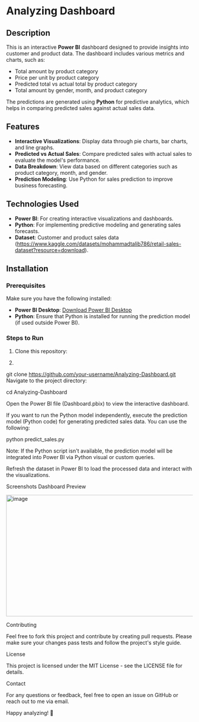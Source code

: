 # Analyzing Dashboard

## Description

This is an interactive **Power BI** dashboard designed to provide insights into customer and product data. The dashboard includes various metrics and charts, such as:

- Total amount by product category
- Price per unit by product category
- Predicted total vs actual total by product category
- Total amount by gender, month, and product category

The predictions are generated using **Python** for predictive analytics, which helps in comparing predicted sales against actual sales data.

## Features

- **Interactive Visualizations**: Display data through pie charts, bar charts, and line graphs.
- **Predicted vs Actual Sales**: Compare predicted sales with actual sales to evaluate the model's performance.
- **Data Breakdown**: View data based on different categories such as product category, month, and gender.
- **Prediction Modeling**: Use Python for sales prediction to improve business forecasting.

## Technologies Used

- **Power BI**: For creating interactive visualizations and dashboards.
- **Python**: For implementing predictive modeling and generating sales forecasts.
- **Dataset**: Customer and product sales data (https://www.kaggle.com/datasets/mohammadtalib786/retail-sales-dataset?resource=download).

## Installation

### Prerequisites

Make sure you have the following installed:

- **Power BI Desktop**: [Download Power BI Desktop](https://powerbi.microsoft.com/downloads/)
- **Python**: Ensure that Python is installed for running the prediction model (if used outside Power BI).

### Steps to Run

1. Clone this repository:
2.   ```bash
   git clone https://github.com/your-username/Analyzing-Dashboard.git
Navigate to the project directory:

cd Analyzing-Dashboard


Open the Power BI file (Dashboard.pbix) to view the interactive dashboard.

If you want to run the Python model independently, execute the prediction model (Python code) for generating predicted sales data. You can use the following:

python predict_sales.py


Note: If the Python script isn't available, the prediction model will be integrated into Power BI via Python visual or custom queries.

Refresh the dataset in Power BI to load the processed data and interact with the visualizations.

Screenshots
Dashboard Preview

<img width="593" height="327" alt="image" src="https://github.com/user-attachments/assets/b7e23bc4-4c5e-48a0-b183-08b749efa10d" />



Contributing

Feel free to fork this project and contribute by creating pull requests. Please make sure your changes pass tests and follow the project's style guide.

License

This project is licensed under the MIT License - see the LICENSE
 file for details.

Contact

For any questions or feedback, feel free to open an issue on GitHub or reach out to me via email.

Happy analyzing! 🚀
